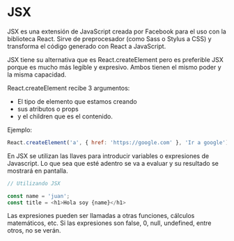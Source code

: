 # JSX

JSX es una extensión de JavaScript creada por Facebook para el uso con la biblioteca React. Sirve de preprocesador (como Sass o Stylus a CSS) y transforma el código generado con React a JavaScript.

JSX tiene su alternativa que es React.createElement pero es preferible JSX porque es mucho más legible y expresivo. Ambos tienen el mismo poder y la misma capacidad.

React.createElement recibe 3 argumentos:

- El tipo de elemento que estamos creando
- sus atributos o props
- y el children que es el contenido.

Ejemplo:

```javascript
React.createElement('a', { href: 'https://google.com' }, 'Ir a google');
```

En JSX se utilizan las llaves para introducir variables o expresiones de Javascript. Lo que sea que esté adentro se va a evaluar y su resultado se mostrará en pantalla.

```javascript
// Utilizando JSX

const name = 'juan';
const title = <h1>Hola soy {name}</h1>
```


Las expresiones pueden ser llamadas a otras funciones, cálculos matemáticos, etc. Si las expresiones son false, 0, null, undefined, entre otros, no se verán.